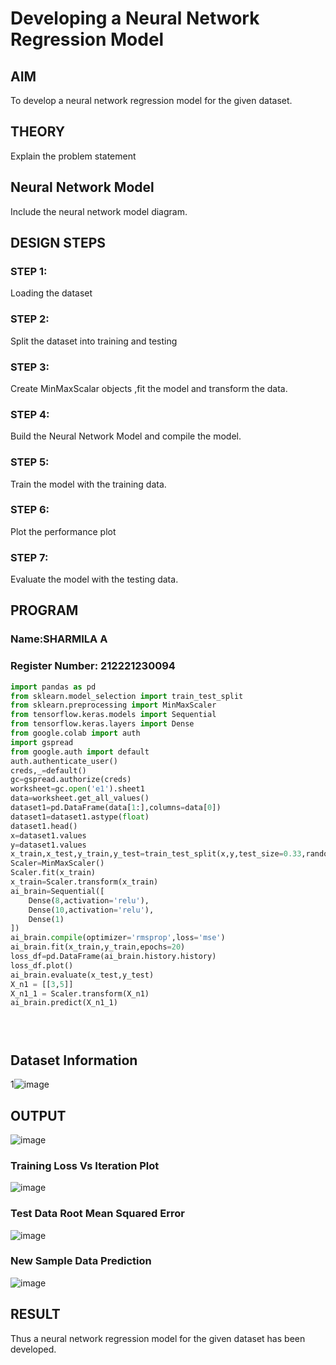 # Developing a Neural Network Regression Model

## AIM

To develop a neural network regression model for the given dataset.

## THEORY

Explain the problem statement

## Neural Network Model

Include the neural network model diagram.

## DESIGN STEPS

### STEP 1:

Loading the dataset

### STEP 2:

Split the dataset into training and testing

### STEP 3:

Create MinMaxScalar objects ,fit the model and transform the data.

### STEP 4:

Build the Neural Network Model and compile the model.

### STEP 5:

Train the model with the training data.

### STEP 6:

Plot the performance plot

### STEP 7:

Evaluate the model with the testing data.

## PROGRAM
### Name:SHARMILA A
### Register Number: 212221230094
```python
import pandas as pd
from sklearn.model_selection import train_test_split
from sklearn.preprocessing import MinMaxScaler
from tensorflow.keras.models import Sequential
from tensorflow.keras.layers import Dense
from google.colab import auth
import gspread
from google.auth import default
auth.authenticate_user()
creds,_=default()
gc=gspread.authorize(creds)
worksheet=gc.open('e1').sheet1
data=worksheet.get_all_values()
dataset1=pd.DataFrame(data[1:],columns=data[0])
dataset1=dataset1.astype(float)
dataset1.head()
x=dataset1.values
y=dataset1.values
x_train,x_test,y_train,y_test=train_test_split(x,y,test_size=0.33,random_state=33)
Scaler=MinMaxScaler()
Scaler.fit(x_train)
x_train=Scaler.transform(x_train)
ai_brain=Sequential([
    Dense(8,activation='relu'),
    Dense(10,activation='relu'),
    Dense(1)
])
ai_brain.compile(optimizer='rmsprop',loss='mse')
ai_brain.fit(x_train,y_train,epochs=20)
loss_df=pd.DataFrame(ai_brain.history.history)
loss_df.plot()
ai_brain.evaluate(x_test,y_test)
X_n1 = [[3,5]]
X_n1_1 = Scaler.transform(X_n1)
ai_brain.predict(X_n1_1)





```
## Dataset Information

1![image](https://github.com/user-attachments/assets/51ae34b0-b41f-4629-80df-a5803510f14b)


## OUTPUT
![image](https://github.com/user-attachments/assets/d0cd22fd-3007-41d3-b9ed-120b3de2b9a2)


### Training Loss Vs Iteration Plot

![image](https://github.com/user-attachments/assets/29761b03-6478-44cb-9397-e7b35cf65dd4)


### Test Data Root Mean Squared Error

![image](https://github.com/user-attachments/assets/1a5cf049-574f-4681-83bb-fe93a4875617)


### New Sample Data Prediction

![image](https://github.com/user-attachments/assets/81b24923-5d19-4799-9a7c-0b017a8da912)


## RESULT

Thus a neural network regression model for the given dataset has been developed.

